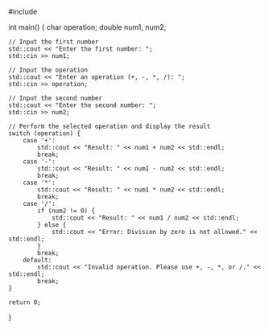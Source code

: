 #include <iostream>

int main() {
    char operation;
    double num1, num2;

    // Input the first number
    std::cout << "Enter the first number: ";
    std::cin >> num1;

    // Input the operation
    std::cout << "Enter an operation (+, -, *, /): ";
    std::cin >> operation;

    // Input the second number
    std::cout << "Enter the second number: ";
    std::cin >> num2;

    // Perform the selected operation and display the result
    switch (operation) {
        case '+':
            std::cout << "Result: " << num1 + num2 << std::endl;
            break;
        case '-':
            std::cout << "Result: " << num1 - num2 << std::endl;
            break;
        case '*':
            std::cout << "Result: " << num1 * num2 << std::endl;
            break;
        case '/':
            if (num2 != 0) {
                std::cout << "Result: " << num1 / num2 << std::endl;
            } else {
                std::cout << "Error: Division by zero is not allowed." << std::endl;
            }
            break;
        default:
            std::cout << "Invalid operation. Please use +, -, *, or /." << std::endl;
            break;
    }

    return 0;
}
